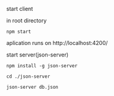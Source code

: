 start client

in root directory

```
npm start
```

aplication runs on http://localhost:4200/

start server(json-server)

```
npm install -g json-server

cd ./json-server

json-server db.json
```
